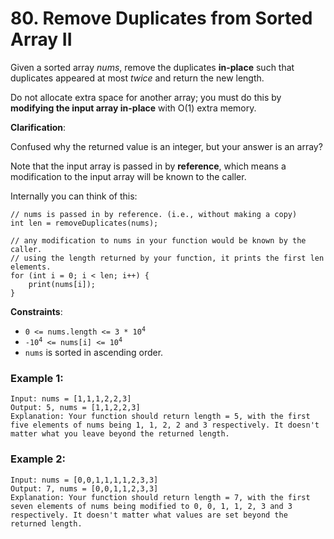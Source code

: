 # 80. Remove Duplicates from Sorted Array II

Given a sorted array *nums*, remove the duplicates **in-place** such that duplicates appeared at most *twice* and return the new length.

Do not allocate extra space for another array; you must do this by **modifying the input array in-place** with O(1) extra memory.

**Clarification**:

Confused why the returned value is an integer, but your answer is an array?

Note that the input array is passed in by **reference**, which means a modification to the input array will be known to the caller.

Internally you can think of this:
```
// nums is passed in by reference. (i.e., without making a copy)
int len = removeDuplicates(nums);

// any modification to nums in your function would be known by the caller.
// using the length returned by your function, it prints the first len elements.
for (int i = 0; i < len; i++) {
    print(nums[i]);
}
```

**Constraints**:

- <code>0 <= nums.length <= 3 * 10<sup>4</sup></code>
- <code>-10<sup>4</sup> <= nums[i] <= 10<sup>4</sup></code>
- `nums` is sorted in ascending order.

### Example 1:

```
Input: nums = [1,1,1,2,2,3]
Output: 5, nums = [1,1,2,2,3]
Explanation: Your function should return length = 5, with the first five elements of nums being 1, 1, 2, 2 and 3 respectively. It doesn't matter what you leave beyond the returned length.
```

### Example 2:

```
Input: nums = [0,0,1,1,1,1,2,3,3]
Output: 7, nums = [0,0,1,1,2,3,3]
Explanation: Your function should return length = 7, with the first seven elements of nums being modified to 0, 0, 1, 1, 2, 3 and 3 respectively. It doesn't matter what values are set beyond the returned length.
```
